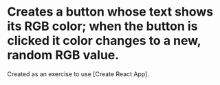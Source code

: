 # Creates a button whose text shows its RGB color; when the button is clicked it color changes to a new, random RGB value.

Created as an exercise to use [Create React App].
